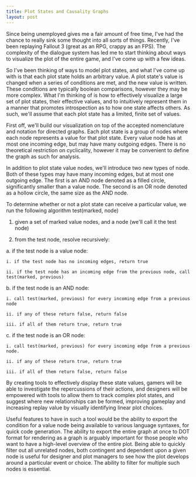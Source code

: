 ```yaml
---
title: Plot States and Causality Graphs
layout: post
---
```

Since being unemployed gives me a fair amount of free time, I've had the chance to really sink some thought into all sorts of things. Recently, I've been replaying Fallout 3 (great as an RPG, crappy as an FPS). The complexity of the dialogue system has led me to start thinking about ways to visualize the plot of the entire game, and I've come up with a few ideas.

So I've been thinking of ways to model plot states, and what I've come up with is that each plot state holds an arbitrary value. A plot state's value is changed when a series of conditions are met, and the new value is written. These conditions are typically boolean comparisons, however they may be more complex. What I'm thinking of is how to effectively visualize a large set of plot states, their effective values, and to intuitively represent them in a manner that promotes introspection as to how one state affects others. As such, we'll assume that each plot state has a limited, finite set of values.

First off, we'll build our visualization on top of the accepted nomenclature and notation for directed graphs. Each plot state is a group of nodes where each node represents a value for that plot state. Every value node has at most one incoming edge, but may have many outgoing edges. There is no theoretical restriction on cyclicality, however it may be convenient to define the graph as such for analysis.

In addition to plot state value nodes, we'll introduce two new types of node. Both of these types may have many incoming edges, but at most one outgoing edge. The first is an AND node denoted as a filled circle, significantly smaller than a value node. The second is an OR node denoted as a hollow circle, the same size as the AND node.

To determine whether or not a plot state can receive a particular value, we run the following algorithm test(marked, node)

1. given a set of marked value nodes, and a node (we'll call it the test node)

2. from the test node, resolve recursively:

  a. if the test node is a value node:

    i. if the test node has no incoming edges, return true

    ii. if the test node has an incoming edge from the previous node, call test(marked, previous)

  b. if the test node is an AND node:

    i. call test(marked, previous) for every incoming edge from a previous node

    ii. if any of these return false, return false

    iii. if all of them return true, return true

  c. if the test node is an OR node:

    i. call test(marked, previous) for every incoming edge from a previous node.

    ii. if any of these return true, return true

    iii. if all of them return false, return false

By creating tools to effectively display these state values, gamers will be able to investigate the repercussions of their actions, and designers will be empowered with tools to allow them to track complex plot states, and suggest where new relationships can be formed, improving gameplay and increasing replay value by visually identifying linear plot choices.

Useful features to have in such a tool would be the ability to export the condition for a value node being available to various language syntaxes, for quick code generation. The ability to export the entire graph at once to DOT format for rendering as a graph is arguably important for those people who want to have a high-level overview of the entire plot. Being able to quickly filter out all unrelated nodes, both contingent and dependent upon a given node is useful for designer and plot managers to see how the plot develops around a particular event or choice. The ability to filter for multiple such nodes is essential.
